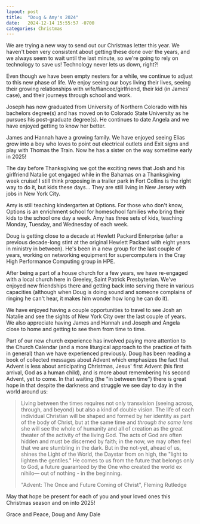 ```yaml
---
layout: post
title:  "Doug & Amy's 2024"
date:   2024-12-14 15:55:57 -0700
categories: Christmas 
---
```

We are trying a new way to send out our Christmas letter this year. We haven't been very consistent about getting these done over the years, and we always seem to wait until the last minute, so we're going to rely on technology to save us! Technology never lets us down, right?!

Even though we have been empty nesters for a while, we continue to adjust to this new phase of life. We enjoy seeing our boys living their lives, seeing their growing relationships with wife/fiancee/girlfriend, their kid (in James' case), and their journeys through school and work.

Joseph has now graduated from University of Northern Colorado with his bachelors degree(s) and has moved on to Colorado State University as he pursues his post-graduate degree(s). He continues to date Angela and we have enjoyed getting to know her better.

James and Hannah have a growing family. We have enjoyed seeing Elias grow into a boy who loves to point out electrical outlets and Exit signs and play with Thomas the Train. Now he has a sister on the way sometime early in 2025!

The day before Thanksgiving we got the exciting news that Josh and his girlfriend Natalie got engaged while in the Bahamas on a Thanksgiving week cruise! I still think proposing in a trailer park in Fort Collins is the right way to do it, but kids these days... They are still living in New Jersey with jobs in New York City.

Amy is still teaching kindergarten at Options. For those who don't know, Options is an enrichment school for homeschool families who bring their kids to the school one day a week. Amy has three sets of kids, teaching Monday, Tuesday, and Wednesday of each week.

Doug is getting close to a decade at Hewlett Packard Enterprise (after a previous decade-long stint at the original Hewlett Packard with eight years in ministry in between). He's been in a new group for the last couple of years, working on networking equipment for supercomputers in the Cray High Performance Computing group in HPE.

After being a part of a house church for a few years, we have re-engaged with a local church here in Greeley, Saint Patrick Presbyterian. We've enjoyed new friendships there and getting back into serving there in various capacities (although when Doug is doing sound and someone complains of ringing he can't hear, it makes him wonder how long he can do it).

We have enjoyed having a couple opportunities to travel to see Josh an Natalie and see the sights of New York City over the last couple of years. We also appreciate having James and Hannah and Joseph and Angela close to home and getting to see them from time to time.



Part of our new church experience has involved paying more attention to the Church Calendar (and a more liturgical approach to the practice of faith in general) than we have experienced previously. Doug has been reading a book of collected messages about Advent which emphasizes the fact that Advent is less about anticipating Christmas, Jesus' first Advent (his first arrival, God as a human child), and is more about remembering his second Advent, yet to come. In that waiting (the "in between time") there is great hope in that despite the darkness and struggle we see day to day in the world around us:

> Living between the times requires not only transvision (seeing across, through, and beyond) but also a kind of double vision. The life of each individual Christian will be shaped and formed by her identity as part of the body of Christ, but at the same time and *through the same lens* she will see the whole of humanity and all of creation as the great theater of the activity of the living God. The acts of God are often hidden and must be discerned by faith; in the now, we may often feel that we are stumbling in the dark. But in the not-yet, ahead of us, shines the Light of the World, the Daystar from on high, the "light to lighten the gentiles." He comes to us from the future that belongs only to God, a future guaranteed by the One who created the world ex nihilo— out of nothing - in the beginning.
>
> "Advent: The Once and Future Coming of Christ", Fleming Rutledge

May that hope be present for each of you and your loved ones this Christmas season and on into 2025!

Grace and Peace,
Doug and Amy Dale